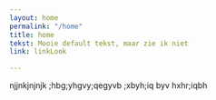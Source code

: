 ```yaml
---
layout: home
permalink: "/home"
title: home
tekst: Mooie default tekst, maar zie ik niet
link: linkLook

---
```

njjnkjnjnjk ;hbg;yhgvy;qegyvb ;xbyh;iq byv hxhr;iqbh